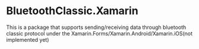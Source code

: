 # BluetoothClassic.Xamarin
This is a package that supports sending/receiving data through bluetooth classic protocol under the Xamarin.Forms/Xamarin.Android/Xamarin.iOS(not implemented yet)
